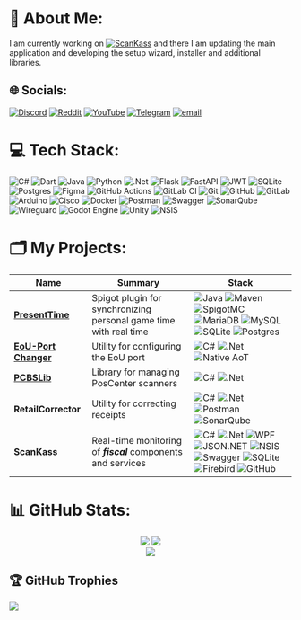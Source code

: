 # 💫 About Me:
I am currently working on [![ScanKass](https://img.shields.io/badge/ScanKass-%2306802F?logo=data%3Aimage%2Fsvg%2Bxml%3Bbase64%2CPHN2ZyB3aWR0aD0iNDE5IiBoZWlnaHQ9IjQxOCIgdmlld0JveD0iMCAwIDQxOSA0MTgiIGZpbGw9Im5vbmUiIHhtbG5zPSJodHRwOi8vd3d3LnczLm9yZy8yMDAwL3N2ZyI%2BCjxwYXRoIGQ9Ik0yMjcgMjI2SDM2NVYzNjRIMjI3VjIyNloiIGZpbGw9ImJsYWNrIi8%2BCjxyZWN0IHg9IjU1IiB5PSI1NCIgd2lkdGg9IjE3MSIgaGVpZ2h0PSIxNzEiIGZpbGw9IiMwQkRBNTEiLz4KPC9zdmc%2BCg%3D%3D&labelColor=%23ffffff)](https://scankass.ru) and there I am updating the main application and developing the setup wizard, installer and additional libraries.


## 🌐 Socials:
[![Discord](https://img.shields.io/badge/Discord-%237289DA.svg?logo=discord&logoColor=white)](https://discord.gg/ornaras) [![Reddit](https://img.shields.io/badge/Reddit-%23FF4500.svg?logo=Reddit&logoColor=white)](https://reddit.com/user/ornaras) [![YouTube](https://img.shields.io/badge/YouTube-%23C4302B.svg?logo=youtube&logoColor=white)](https://www.youtube.com/@ornaras-the-copybara) [![Telegram](https://img.shields.io/badge/Telegram-%231d94d0.svg?logo=Telegram&logoColor=white)](https://t.me/ornaras) [![email](https://img.shields.io/badge/Email-D14836?logo=gmail&logoColor=white)](mailto:ornaras.us@gmail.com) 

# 💻 Tech Stack:
![C#](https://img.shields.io/badge/c%23-%23239120.svg?style=for-the-badge&logo=csharp&logoColor=white) ![Dart](https://img.shields.io/badge/dart-%230175C2.svg?style=for-the-badge&logo=dart&logoColor=white) ![Java](https://img.shields.io/badge/java-%23ED8B00.svg?style=for-the-badge&logo=openjdk&logoColor=white) ![Python](https://img.shields.io/badge/python-3670A0?style=for-the-badge&logo=python&logoColor=ffdd54) ![.Net](https://img.shields.io/badge/.NET-5C2D91?style=for-the-badge&logo=.net&logoColor=white) ![Flask](https://img.shields.io/badge/flask-%23000.svg?style=for-the-badge&logo=flask&logoColor=white) ![FastAPI](https://img.shields.io/badge/FastAPI-005571?style=for-the-badge&logo=fastapi) ![JWT](https://img.shields.io/badge/JWT-black?style=for-the-badge&logo=JSON%20web%20tokens) ![SQLite](https://img.shields.io/badge/sqlite-%2307405e.svg?style=for-the-badge&logo=sqlite&logoColor=white) ![Postgres](https://img.shields.io/badge/postgres-%23316192.svg?style=for-the-badge&logo=postgresql&logoColor=white) ![Figma](https://img.shields.io/badge/figma-%23F24E1E.svg?style=for-the-badge&logo=figma&logoColor=white) ![GitHub Actions](https://img.shields.io/badge/github%20actions-%232671E5.svg?style=for-the-badge&logo=githubactions&logoColor=white) ![GitLab CI](https://img.shields.io/badge/gitlab%20CI-%23181717.svg?style=for-the-badge&logo=gitlab&logoColor=white) ![Git](https://img.shields.io/badge/git-%23F05033.svg?style=for-the-badge&logo=git&logoColor=white) ![GitHub](https://img.shields.io/badge/github-%23121011.svg?style=for-the-badge&logo=github&logoColor=white) ![GitLab](https://img.shields.io/badge/gitlab-%23181717.svg?style=for-the-badge&logo=gitlab&logoColor=white) ![Arduino](https://img.shields.io/badge/-Arduino-00979D?style=for-the-badge&logo=Arduino&logoColor=white) ![Cisco](https://img.shields.io/badge/cisco-%23049fd9.svg?style=for-the-badge&logo=cisco&logoColor=black) ![Docker](https://img.shields.io/badge/docker-%230db7ed.svg?style=for-the-badge&logo=docker&logoColor=white) ![Postman](https://img.shields.io/badge/Postman-FF6C37?style=for-the-badge&logo=postman&logoColor=white) ![Swagger](https://img.shields.io/badge/-Swagger-%23Clojure?style=for-the-badge&logo=swagger&logoColor=white) ![SonarQube](https://img.shields.io/badge/SonarQube-black?style=for-the-badge&logo=sonarqube&logoColor=4E9BCD) ![Wireguard](https://img.shields.io/badge/wireguard-%2388171A.svg?style=for-the-badge&logo=wireguard&logoColor=white) ![Godot Engine](https://img.shields.io/badge/GODOT-%23FFFFFF.svg?style=for-the-badge&logo=godot-engine) ![Unity](https://img.shields.io/badge/unity-%23000000.svg?style=for-the-badge&logo=unity&logoColor=white) ![NSIS](https://img.shields.io/badge/NSIS-%2301B0F0.svg?style=for-the-badge&logo=nsis&logoColor=white)

# 🗂️ My Projects:
Name | Summary | Stack 
--- | --- | --- 
__[PresentTime](https://github.com/ornaras/PresentTime)__ | Spigot plugin for synchronizing personal game time with real time | ![Java](https://img.shields.io/badge/java-%23ED8B00.svg?style=flat-square&logo=openjdk&logoColor=white) ![Maven](https://img.shields.io/badge/Maven-%23c71a36.svg?style=flat-square&logo=apachemaven&logoColor=white) ![SpigotMC](https://img.shields.io/badge/SpigotMC-%23ed8106.svg?style=flat-square&logo=spigotmc&logoColor=white) ![MariaDB](https://img.shields.io/badge/MariaDB-%23003545.svg?style=flat-square&logo=mariadb&logoColor=white) ![MySQL](https://img.shields.io/badge/MySQL-%234479a1.svg?style=flat-square&logo=mysql&logoColor=white) ![SQLite](https://img.shields.io/badge/sqlite-%2307405e.svg?style=flat-square&logo=sqlite&logoColor=white) ![Postgres](https://img.shields.io/badge/postgres-%23316192.svg?style=flat-square&logo=postgresql&logoColor=white) 
__[EoU-Port Changer](https://github.com/ornaras/eou-port-changer)__ | Utility for configuring the EoU port | ![C#](https://img.shields.io/badge/c%23-%23239120.svg?style=flat-square&logo=csharp&logoColor=white) ![.Net](https://img.shields.io/badge/.NET-5C2D91?style=flat-square&logo=.net&logoColor=white) ![Native AoT](https://img.shields.io/badge/Native%20AoT-5a26d9?style=flat-square)
__[PCBSLib](https://github.com/ornaras/PCBSLib)__ | Library for managing PosCenter scanners | ![C#](https://img.shields.io/badge/c%23-%23239120.svg?style=flat-square&logo=csharp&logoColor=white) ![.Net](https://img.shields.io/badge/.NET-5C2D91?style=flat-square&logo=.net&logoColor=white) 
__RetailCorrector__ | Utility for correcting receipts | ![C#](https://img.shields.io/badge/c%23-%23239120.svg?style=flat-square&logo=csharp&logoColor=white) ![.Net](https://img.shields.io/badge/.NET-5C2D91?style=flat-square&logo=.net&logoColor=white) ![Postman](https://img.shields.io/badge/Postman-FF6C37?style=flat-square&logo=postman&logoColor=white) ![SonarQube](https://img.shields.io/badge/SonarQube-black?style=flat-square&logo=sonarqube&logoColor=4E9BCD)
__ScanKass__ | Real-time monitoring of **_fiscal_** components and services | ![C#](https://img.shields.io/badge/c%23-%23239120.svg?style=flat-square&logo=csharp&logoColor=white) ![.Net](https://img.shields.io/badge/.NET-5C2D91?style=flat-square&logo=.net&logoColor=white) ![WPF](https://img.shields.io/badge/WPF-%23239120.svg?style=flat-square&logoColor=white) ![JSON.NET](https://img.shields.io/badge/JSON.NET-black.svg?style=flat-square&logo=rocket&logoColor=white) ![NSIS](https://img.shields.io/badge/NSIS-%2301B0F0.svg?style=flat-square&logo=nsis&logoColor=white) ![Swagger](https://img.shields.io/badge/-Swagger-%23Clojure?style=flat-square&logo=swagger&logoColor=white) ![SQLite](https://img.shields.io/badge/sqlite-%2307405e.svg?style=flat-square&logo=sqlite&logoColor=white) ![Firebird](https://img.shields.io/badge/Firebird-%23e9730a.svg?style=flat-square) ![GitHub](https://img.shields.io/badge/GitHub_API-%23121011.svg?style=flat-square&logo=github&logoColor=white)

# 📊 GitHub Stats:
<div align="center">
  <img src="https://github-readme-stats.vercel.app/api?username=ornaras&theme=dark&hide_border=false"/>
  <img src="https://nirzak-streak-stats.vercel.app/?user=ornaras&theme=dark&hide_border=false"/><br/>
  <img src="https://github-readme-stats.vercel.app/api/top-langs/?username=ornaras&theme=dark&hide_border=false&layout=compact"/>
</div>

## 🏆 GitHub Trophies
![](https://github-profile-trophy.vercel.app/?username=ornaras&theme=dracula&no-frame=false&no-bg=true&margin-w=4)
